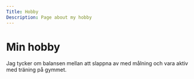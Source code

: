 ```yaml
---
Title: Hobby
Description: Page about my hobby
---
```


Min hobby
==================

Jag tycker om balansen mellan att slappna av med målning och vara aktiv med träning på gymmet.
